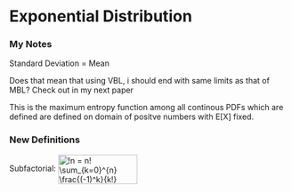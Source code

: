 # Exponential Distribution 

### My Notes

Standard Deviation = Mean

Does that mean that using VBL, i should end with same limits as that of MBL? Check out in my next paper

This is the maximum entropy function among all continous PDFs which are defined are defined on domain of positve numbers with E[X] fixed.



### New Definitions

Subfactorial:
<img src="http://www.sciweavers.org/tex2img.php?eq=%21n%20%3D%20n%21%20%20%5Csum_%7Bk%3D0%7D%5E%7Bn%7D%20%5Cfrac%7B%28-1%29%5Ek%7D%7Bk%21%7D&bc=White&fc=Black&im=jpg&fs=12&ff=arev&edit=0" align="center" border="0" alt="!n = n!  \sum_{k=0}^{n} \frac{(-1)^k}{k!}" width="142" height="53" />
